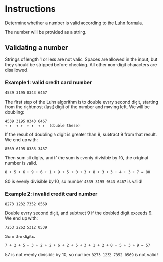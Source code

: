 # Instructions

Determine whether a number is valid according to the [Luhn formula][luhn].

The number will be provided as a string.

## Validating a number

Strings of length 1 or less are not valid.
Spaces are allowed in the input, but they should be stripped before checking.
All other non-digit characters are disallowed.

### Example 1: valid credit card number

```text
4539 3195 0343 6467
```

The first step of the Luhn algorithm is to double every second digit, starting from the rightmost (last) digit of the number and moving left.
We will be doubling:

```text
4539 3195 0343 6467
↑ ↑  ↑ ↑  ↑ ↑  ↑ ↑  (double these)
```

If the result of doubling a digit is greater than 9, subtract 9 from that result.
We end up with:

```text
8569 6195 0383 3437
```

Then sum all digits, and if the sum is evenly divisible by 10, the original number is valid.

```text
8 + 5 + 6 + 9 + 6 + 1 + 9 + 5 + 0 + 3 + 8 + 3 + 3 + 4 + 3 + 7 = 80
```

80 is evenly divisible by 10, so number `4539 3195 0343 6467` is valid!

### Example 2: invalid credit card number

```text
8273 1232 7352 0569
```

Double every second digit, and subtract 9 if the doubled digit exceeds 9.
We end up with:

```text
7253 2262 5312 0539
```

Sum the digits:

```text
7 + 2 + 5 + 3 + 2 + 2 + 6 + 2 + 5 + 3 + 1 + 2 + 0 + 5 + 3 + 9 = 57
```

57 is not evenly divisible by 10, so number `8273 1232 7352 0569` is not valid!

[luhn]: https://en.wikipedia.org/wiki/Luhn_algorithm
